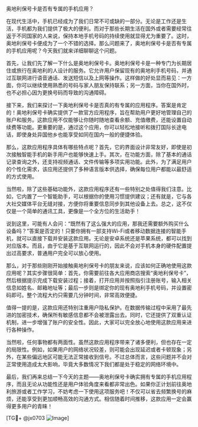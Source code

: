 奥地利保号卡是否有专属的手机应用？

在现代生活中，手机已经成为了我们日常不可或缺的一部分。无论是工作还是生活，手机都为我们提供了极大的便利。而对于那些长期生活在国外或者需要经常往返于不同国家的人来说，保持本地手机号码的持续使用就显得尤为重要了。这时，奥地利保号卡便成为了一个不错的选择。那么问题来了，奥地利保号卡是否有专属的手机应用呢？今天我们就来详细聊聊这个问题。

首先，让我们先了解一下什么是奥地利保号卡。奥地利保号卡是一种专门为长期居住或旅行在奥地利的人设计的服务。它允许用户保留现有的奥地利手机号码，并通过互联网进行语音通话、发送短信以及上网等操作。这样做的好处显而易见：一方面，你可以继续使用熟悉的号码与家人朋友保持联系；另一方面，当你在国外时，也不必担心因为更换号码而导致的沟通障碍。

接下来，我们来探讨一下奥地利保号卡是否真的有专属的应用程序。答案是肯定的！奥地利保号卡确实提供了一款官方应用程序，旨在帮助用户更好地管理自己的账户和服务。这款应用不仅能够让你随时随地查看余额、充值缴费，还能设置自动续费等功能。更重要的是，通过这个应用，你可以轻松地接听和拨打国际长途电话，即使身处异国他乡也能享受如同在国内一般的便捷体验。

那么，这款应用程序具体有哪些特点呢？首先，它的界面设计非常友好，即使是初次接触智能手机的新手用户也能够快速上手。其次，在功能方面，除了基本的通话记录查询之外，还支持视频通话、文件传输等多项实用功能。此外，为了满足用户的个性化需求，该应用还提供了多种语言版本供选择，确保每位用户都能以最舒适的方式使用。

当然啦，除了这些基础功能外，这款应用程序还有一些特别之处值得我们注意。比如，它内置了一个智能助手，可以根据你的使用习惯提供建议；还有就是，它与各大社交媒体平台无缝对接，方便你将重要信息同步到其他设备上去。总之，这不仅仅是一个简单的通讯工具，更像是一个全方位的生活助手！

说到这里，可能有人会问：“既然有了这么强大的应用，那我还需要额外购买什么设备吗？”答案是否定的！只要你拥有一部支持Wi-Fi或者移动数据连接的智能手机，就可以直接下载并安装这款应用。无论是安卓系统还是苹果系统，都可以找到对应版本。而且，由于它是基于互联网运行的，因此不会对手机本身的硬件配置提出过高要求，普通用户完全可以放心使用。

那么，对于那些刚刚开始接触奥地利保号卡的朋友来说，应该如何正确地使用这款应用呢？其实步骤很简单：首先，你需要前往各大应用商店搜索“奥地利保号卡”，然后根据提示完成下载安装过程；接着，打开应用并按照指引注册账号，输入相关信息如姓名、邮箱地址等；最后一步则是绑定你的现有奥地利手机号码，并设置密码即可。整个流程大约只需要几分钟时间，非常高效便捷。

值得一提的是，这款应用还特别注重用户隐私保护。在数据传输过程中采用了最先进的加密技术，确保所有敏感信息都不会被泄露出去。同时，它还提供了双重认证机制，进一步增强了账户的安全性。因此，大家可以完全放心地使用这款应用来进行各种操作。

当然啦，任何事物都有两面性。虽然这款应用程序带来了诸多便利，但也存在一定的局限性。例如，如果用户的网络状况较差，则可能会出现延迟或者卡顿现象；另外，在某些偏远地区可能无法正常接收到信号。不过总体而言，这些问题并不会对正常使用造成太大影响，毕竟大多数情况下我们都是处于稳定的网络环境中。

最后，我们再来总结一下今天的主题——奥地利保号卡确实拥有专属的手机应用程序，而且无论从功能性还是用户体验角度来看都非常出色。如果你正计划前往奥地利旅游或者工作学习，不妨考虑一下使用这项服务吧！不仅可以省去频繁换号的麻烦，还能享受到更加顺畅高效的沟通方式。相信随着时间推移，这款应用一定会赢得更多用户的青睐！

[TG💪+ @jx0703 ![Image](https://github.com/user-attachments/assets/dbca1d08-cadb-493c-b0ec-ad6f7a83f270)]